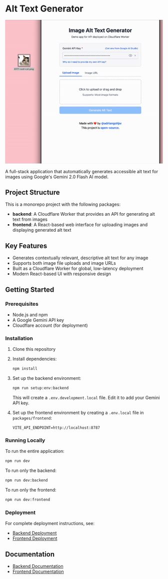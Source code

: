 # Alt Text Generator

![Alt Text Generator Demo](/demo.gif)

A full-stack application that automatically generates accessible alt text for images using Google's Gemini 2.0 Flash AI model.

## Project Structure

This is a monorepo project with the following packages:

- **backend**: A Cloudflare Worker that provides an API for generating alt text from images
- **frontend**: A React-based web interface for uploading images and displaying generated alt text

## Key Features

- Generates contextually relevant, descriptive alt text for any image
- Supports both image file uploads and image URLs
- Built as a Cloudflare Worker for global, low-latency deployment
- Modern React-based UI with responsive design

## Getting Started

### Prerequisites

- Node.js and npm
- A Google Gemini API key
- Cloudflare account (for deployment)

### Installation

1. Clone this repository
2. Install dependencies:

   ```bash
   npm install
   ```

3. Set up the backend environment:

   ```bash
   npm run setup:env:backend
   ```

   This will create a `.env.development.local` file. Edit it to add your Gemini API key.

4. Set up the frontend environment by creating a `.env.local` file in `packages/frontend`:

   ```
   VITE_API_ENDPOINT=http://localhost:8787
   ```

### Running Locally

To run the entire application:

```bash
npm run dev
```

To run only the backend:

```bash
npm run dev:backend
```

To run only the frontend:

```bash
npm run dev:frontend
```

### Deployment

For complete deployment instructions, see:

- [Backend Deployment](./packages/backend/README.md#deployment)
- [Frontend Deployment](./packages/frontend/README.md#deployment)

## Documentation

- [Backend Documentation](./packages/backend/README.md)
- [Frontend Documentation](./packages/frontend/README.md)
